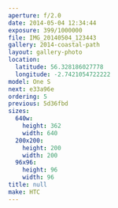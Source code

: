 ```yaml
---
aperture: f/2.0
date: 2014-05-04 12:34:44
exposure: 399/1000000
file: IMG_20140504_123443
gallery: 2014-coastal-path
layout: gallery-photo
location:
  latitude: 56.328186027778
  longitude: -2.7421054722222
model: One S
next: e33a96e
ordering: 5
previous: 5d36fbd
sizes:
  640w:
    height: 362
    width: 640
  200x200:
    height: 200
    width: 200
  96x96:
    height: 96
    width: 96
title: null
make: HTC
---
```

